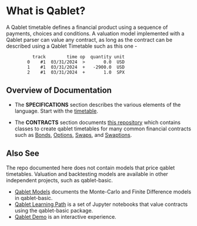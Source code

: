 # What is Qablet?

A Qablet timetable defines a financial product using a sequence of payments, choices and conditions. A valuation model implemented with a Qablet parser can value any contract, as long as the contract can be described using a Qablet Timetable such as this one -

```
          track        time op  quantity unit
        0    #1  03/31/2024  >       0.0  USD
        1    #1  03/31/2024  +   -2900.0  USD
        2    #1  03/31/2024  +       1.0  SPX
```


## Overview of Documentation

- The **SPECIFICATIONS** section describes the various elements of the language.
Start with the [timetable](specifications/timetable.md).

- The **CONTRACTS** section documents [this repository](https://github.com/qablet/qablet-contracts) which contains classes to create qablet timetables
for many common financial contracts such as
[Bonds](examples/bond_zero.md),
[Options](examples/equity_vanilla.md),
[Swaps](examples/rate_swap.md), and [Swaptions](examples/rate_swaption.md).

## Also See
The repo documented here does not contain models that price qablet timetables. Valuation and backtesting models are available in other independent projects, such as qablet-basic.

- [Qablet Models](https://qablet-academy.github.io/intro/) documents the Monte-Carlo and Finite Difference models in qablet-basic.
- [Qablet Learning Path](https://github.com/qablet-academy/intro) is a set of Jupyter notebooks that value contracts using the qablet-basic package.
- [Qablet Demo](https://apps-dash.onrender.com/) is an interactive experience.
